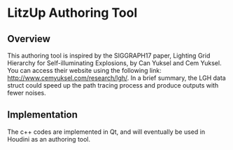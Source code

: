 LitzUp Authoring Tool 
======================



Overview
------------
This authoring tool is inspired by the SIGGRAPH17 paper, Lighting Grid Hierarchy for Self-illuminating Explosions, by Can Yuksel and Cem Yuksel. You can access their website using the following link: http://www.cemyuksel.com/research/lgh/.
In a brief summary, the LGH data struct could speed up the path tracing process and produce outputs with fewer noises. 

Implementation
---------
The c++ codes are implemented in Qt, and will eventually be used in Houdini as an authoring tool. 

